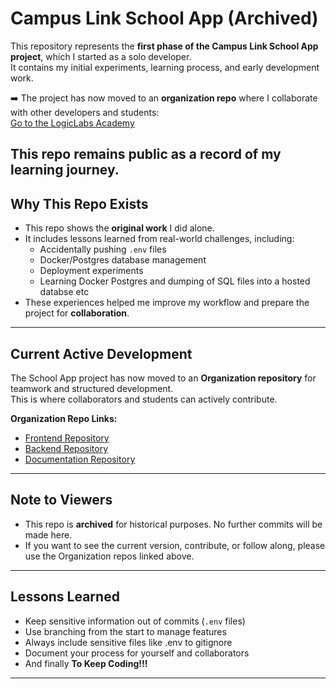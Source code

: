 # Campus Link School App (Archived)

This repository represents the **first phase of the Campus Link School App project**, which I started as a solo developer.  
It contains my initial experiments, learning process, and early development work.

➡️ The project has now moved to an **organization repo** where I collaborate with other developers and students:  
[Go to the LogicLabs Academy](https://github.com/LogicLabs-Academy)

## This repo remains public as a record of my learning journey.

## Why This Repo Exists

- This repo shows the **original work** I did alone.
- It includes lessons learned from real-world challenges, including:
  - Accidentally pushing `.env` files
  - Docker/Postgres database management
  - Deployment experiments
  - Learning Docker Postgres and dumping of SQL files into a hosted databse etc
- These experiences helped me improve my workflow and prepare the project for **collaboration**.

---

## Current Active Development

The School App project has now moved to an **Organization repository** for teamwork and structured development.  
This is where collaborators and students can actively contribute.

**Organization Repo Links:**

- [Frontend Repository](https://github.com/LogicLabs-Academy/Campus-Link-Frontend)
- [Backend Repository](https://github.com/LogicLabs-Academy/Campus-Link-Backend)
- [Documentation Repository](https://github.com/LogicLabs-Academy/Campus-Link-docs)

---

## Note to Viewers

- This repo is **archived** for historical purposes. No further commits will be made here.
- If you want to see the current version, contribute, or follow along, please use the Organization repos linked above.

---

## Lessons Learned

- Keep sensitive information out of commits (`.env` files)
- Use branching from the start to manage features
- Always include sensitive files like .env to gitignore
- Document your process for yourself and collaborators
- And finally **To Keep Coding!!!**

---
